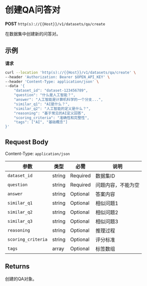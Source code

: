# 创建QA问答对

**POST** `http(s)://{{Host}}/v1/datasets/qa/create`

在数据集中创建新的问答对。

## 示例

**请求**
```bash
curl --location 'http(s)://{{Host}}/v1/datasets/qa/create' \
--header 'Authorization: Bearer $OPEN_API_KEY' \
--header 'Content-Type: application/json' \
--data '{
    "dataset_id": "dataset-123456789",
    "question": "什么是人工智能？",
    "answer": "人工智能是计算机科学的一个分支...",
    "similar_q1": "AI是什么？",
    "similar_q2": "人工智能的定义是什么？",
    "reasoning": "基于常见的AI定义回答",
    "scoring_criteria": "准确性和完整性",
    "tags": ["AI", "基础概念"]
}'
```

## Request Body
Content-Type: `application/json`

| 参数 | 类型 | 必需 | 说明 |
|-----|------|------|------|
| `dataset_id` | string | Required | 数据集ID |
| `question` | string | Required | 问题内容，不能为空 |
| `answer` | string | Optional | 答案内容 |
| `similar_q1` | string | Optional | 相似问题1 |
| `similar_q2` | string | Optional | 相似问题2 |
| `similar_q3` | string | Optional | 相似问题3 |
| `reasoning` | string | Optional | 推理过程 |
| `scoring_criteria` | string | Optional | 评分标准 |
| `tags` | array | Optional | 标签数组 |

## Returns
创建的QA对象。
